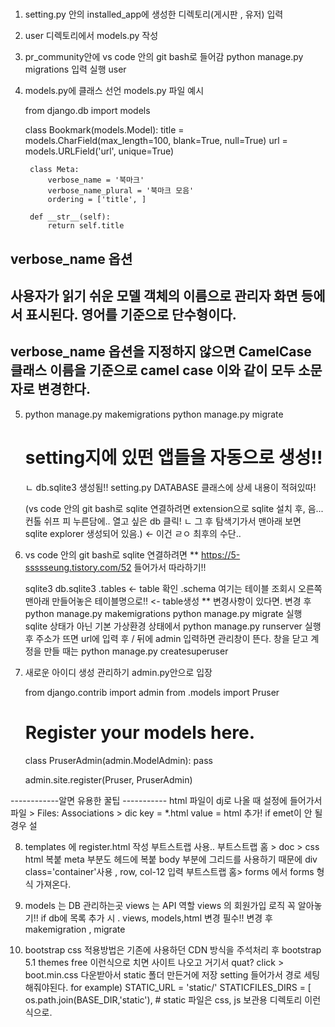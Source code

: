 # 
1. setting.py 안의
	installed_app에 생성한 디렉토리(게시판 , 유저) 입력

2. user 디렉토리에서
	models.py 작성

3. pr_community안에 vs code 안의 git bash로 들어감
	python manage.py migrations  입력 실행
	user 
4. models.py에 클래스 선언
	models.py 파일 예시

	from django.db import models


	class Bookmark(models.Model):
		title = models.CharField(max_length=100, blank=True, null=True)
		url = models.URLField('url', unique=True)

		class Meta:
			verbose_name = '북마크'
			verbose_name_plural = '북마크 모음'
			ordering = ['title', ]

		def __str__(self):
			return self.title
			
## verbose_name 옵션
## 사용자가 읽기 쉬운 모델 객체의 이름으로 관리자 화면 등에서 표시된다. 영어를 기준으로 단수형이다.

## verbose_name 옵션을 지정하지 않으면 CamelCase 클래스 이름을 기준으로 camel case 이와 같이 모두 소문자로 변경한다.

5. python manage.py makemigrations
   python manage.py migrate
   # setting지에 있떤 앱들을 자동으로 생성!!
   ㄴ db.sqlite3 생성됨!! setting.py DATABASE 클래스에 상세 내용이 적혀있따!
   
    (vs code 안의 git bash로 sqlite 연결하려면
    extension으로 sqlite 설치 후, 음... 컨톨 쉬프 피 누른담에.. 열고 싶은 db 클릭!
	ㄴ 그 후 탐색기가서 맨아래 보면 sqlite explorer 생성되어 있음.\) <- 이건 ㄹㅇ 최후의 수단..
	

6. vs code 안의 git bash로 sqlite 연결하려면 **
	https://5-ssssseung.tistory.com/52 들어가서 따라하기!!
	
	sqlite3 db.sqlite3 
	.tables <- table 확인
	.schema 여기는 테이블 조회시 오른쪽 맨아래 만들어놓은 테이블명으로!! <- table생성
	** 변경사항이 있다면. 변경 후
	python manage.py makemigrations
	python manage.py migrate 실행
	sqlite 상태가 아닌 기본 가상환경 상태에서 python manage.py runserver 실행 후
	주소가 뜨면 url에 입력 후 / 뒤에 admin 입력하면 관리창이 뜬다.
	창을 닫고 계정을 만들 때는 python manage.py createsuperuser
	
7. 새로운 아이디 생성 관리하기
	admin.py안으로 입장
	
	from django.contrib import admin
	from .models import Pruser
	# Register your models here.

	class PruserAdmin(admin.ModelAdmin):
		pass

	admin.site.register(Pruser, PruserAdmin)
	
------------알면 유용한 꿀팁 -----------
html 파일이 dj로 나올 때 설정에 들어가서 파일 > Files: Associations > dic key = *.html value = html 추가!
if emet이 안 될 경우 설


8. templates 에 register.html 작성
	부트스트랩 사용..
	부트스트랩 홈 > doc > css html 복붙
	meta 부분도 헤드에 복붙
	body 부분에 그리드를 사용하기 때문에 div class='container'사용 , row, col-12 입력
	부트스트랩 홈> forms 에서  forms 형식 가져온다.
	
9. models 는 DB 관리하는곳
	views 는 API 역할
	views 의 회원가입 로직 꼭 알아놓기!!
	if db에 목록 추가 시 . views, models,html 변경 필수!!
	변경 후 makemigration , migrate 
	
10. bootstrap css 적용방법은
  기존에 사용하던 CDN 방식을 주석처리 후 bootstrap 5.1 themes free 이런식으로 치면
  사이트 나오고 거기서 quat? click > boot.min.css 다운받아서 static 폴더 만든거에 저장
  setting 들어가서 경로 세팅 해줘야된다.
  for example) STATIC_URL = 'static/'
              STATICFILES_DIRS = [
              os.path.join(BASE_DIR,'static'), # static 파일은 css, js 보관용 디렉토리
              이런식으로.

	
